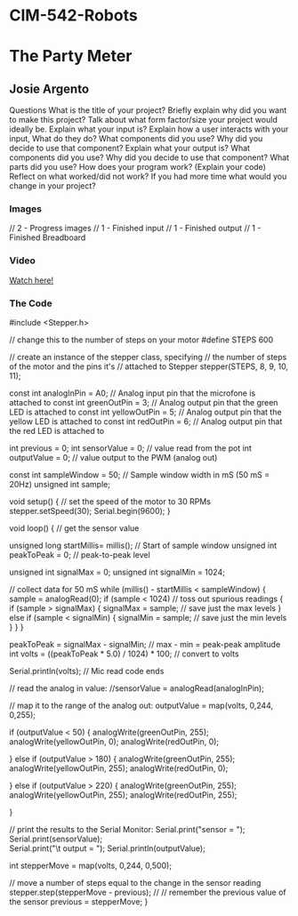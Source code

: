 # CIM-542-Robots


<h1>The Party Meter</h1>
<h2>Josie Argento</h2>

<p> 
Questions
What is the title of your project?
Briefly explain why did you want to make this project?
Talk about what form factor/size your project would ideally be.
Explain what your input is?
Explain how a user interacts with your input, What do they do?
What components did you use?
Why did you decide to use that component?
Explain what your output is?
What components did you use?
Why did you decide to use that component?
What parts did you use?
How does your program work? (Explain your code)
Reflect on what worked/did not work?
If you had more time what would you change in your project?
</p>


<h3> Images </h3>

// 2 - Progress images
// 1 - Finished input
// 1 - Finished output
// 1 - Finished Breadboard


<h3>Video</h3>
<a href="https://youtu.be/k4vKIYBBacI">Watch here!</a>

<h3>The Code</h3>

<p>
  
#include <Stepper.h>

// change this to the number of steps on your motor
#define STEPS 600

// create an instance of the stepper class, specifying
// the number of steps of the motor and the pins it's
// attached to
Stepper stepper(STEPS, 8, 9, 10, 11);

const int analogInPin = A0;  // Analog input pin that the microfone is attached to
const int greenOutPin = 3; // Analog output pin that the green LED is attached to
const int yellowOutPin = 5; // Analog output pin that the yellow LED is attached to
const int redOutPin = 6; // Analog output pin that the red LED is attached to

int previous = 0;
int sensorValue = 0;        // value read from the pot
int outputValue = 0;        // value output to the PWM (analog out)

const int sampleWindow = 50; // Sample window width in mS (50 mS = 20Hz)
unsigned int sample;

void setup() {
  // set the speed of the motor to 30 RPMs
  stepper.setSpeed(30);
    Serial.begin(9600);
}

void loop() {
  // get the sensor value

   unsigned long startMillis= millis();  // Start of sample window
   unsigned int peakToPeak = 0;   // peak-to-peak level
 
   unsigned int signalMax = 0;
   unsigned int signalMin = 1024;
 
   // collect data for 50 mS
   while (millis() - startMillis < sampleWindow)
   {
      sample = analogRead(0);
      if (sample < 1024)  // toss out spurious readings
      {
         if (sample > signalMax)
         {
            signalMax = sample;  // save just the max levels
         }
         else if (sample < signalMin)
         {
            signalMin = sample;  // save just the min levels
         }
      }
   }
   
   peakToPeak = signalMax - signalMin;  // max - min = peak-peak amplitude
   int volts = ((peakToPeak * 5.0) / 1024) * 100;  // convert to volts
 
   Serial.println(volts);
// Mic read code ends



  // read the analog in value:
  //sensorValue = analogRead(analogInPin);

  // map it to the range of the analog out:
  outputValue =   map(volts, 0,244, 0,255);

  
  if (outputValue < 50) {
    analogWrite(greenOutPin, 255);
    analogWrite(yellowOutPin, 0);
    analogWrite(redOutPin, 0);


  } else if (outputValue > 180) {
    analogWrite(greenOutPin, 255);
    analogWrite(yellowOutPin, 255);
    analogWrite(redOutPin, 0);

    
  } else if (outputValue > 220) {
    analogWrite(greenOutPin, 255);
    analogWrite(yellowOutPin, 255);
    analogWrite(redOutPin, 255);

  }

  // print the results to the Serial Monitor:
  Serial.print("sensor = ");
  Serial.print(sensorValue);  
  Serial.print("\t output = ");
  Serial.println(outputValue);


  int stepperMove = map(volts, 0,244, 0,500);

// move a number of steps equal to the change in the sensor reading
 stepper.step(stepperMove - previous);
//
// remember the previous value of the sensor
  previous = stepperMove;
}
</p>
